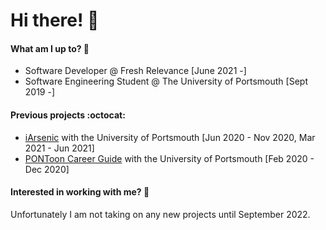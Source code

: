 # Hi there! 🌸

#### What am I up to? 🐨
* Software Developer @ Fresh Relevance [June 2021 -]
* Software Engineering Student @ The University of Portsmouth [Sept 2019 -]

#### Previous projects :octocat:
* [iArsenic](https://github.com/portsoc/iArsenic) with the University of Portsmouth [Jun 2020 - Nov 2020, Mar 2021 - Jun 2021]
* [PONToon Career Guide](https://github.com/pontoonapps/CareerGuide) with the University of Portsmouth [Feb 2020 - Dec 2020]

#### Interested in working with me? 🔭
Unfortunately I am not taking on any new projects until September 2022.
